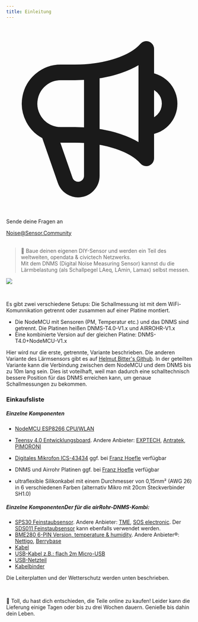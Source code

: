 ```yaml
---
title: Einleitung
---
```


  <div class="max-w-screen-xl mx-auto pt-5">
      <div class="p-2 rounded-lg bg-indigo-100 shadow-lg sm:p-3">
      <div class="flex items-center">
            <span class="p-2 rounded-lg bg-indigo-500">
              <svg class="h-8 w-8 text-white" fill="none" viewBox="0 0 24 24" stroke="currentColor">
                <path stroke-linecap="round" stroke-linejoin="round" stroke-width="2" d="M11 5.882V19.24a1.76 1.76 0 01-3.417.592l-2.147-6.15M18 13a3 3 0 100-6M5.436 13.683A4.001 4.001 0 017 6h1.832c4.1 0 7.625-1.234 9.168-3v14c-1.543-1.766-5.067-3-9.168-3H7a3.988 3.988 0 01-1.564-.317z" />
              </svg>
            </span>
        <div class="flex flex-wrap">
          <div class="flex-wrap flex">
            <p class="pt-1 text-indigo-700 font-medium">
                Sende deine Fragen an</p>
          <a href="mailto:Noise@Sensor.Community" class="ml-1 font-medium underline text-white hover:text-amber-600">
                  Noise@Sensor.Community</a>
          </div>
           </div>
      </div>
    </div>
  </div>

<br>

> 🚧 Baue deinen eigenen DIY-Sensor und werden ein Teil des weltweiten, opendata & civictech Netzwerks. <br> Mit dem DNMS (Digital Noise Measuring Sensor) kannst du die Lärmbelastung (als Schallpegel LAeq, LAmin, Lamax) selbst messen.

 <img src="../docs/dnms/dnms-noise-measuring-sensor-kit.jpg" style="display: block; margin: 1em 0" loading="lazy"/>

 <br>

Es gibt zwei verschiedene Setups:
Die Schallmessung ist mit dem WiFi-Komunnikation getrennt oder zusammen auf einer Platine montiert.
* Die NodeMCU mit Sensoren (PM, Temperatur etc.) und das DNMS sind getrennt. Die Platinen heißen DNMS-T4.0-V1.x und AIRROHR-V1.x
* Eine kombinierte Version auf der gleichen Platine: DNMS-T4.0+NodeMCU-V1.x

Hier wird nur die erste, getrennte, Variante beschrieben. Die anderen Variante des Lärmsensors gibt es auf [Helmut Bitter's Github](https://github.com/hbitter/DNMS/tree/master/Manual).
In der geteilten Variante kann die Verbindung zwischen dem NodeMCU und dem DNMS bis zu 10m lang sein. Dies ist voteilhaft, weil man dadurch eine schalltechnisch bessere Position für das DNMS erreichen kann, um genaue Schallmessungen zu bekommen.

### Einkaufsliste

##### Einzelne Komponenten
* [NodeMCU ESP8266 CPU/WLAN](https://www.aliexpress.com/wholesale?groupsort=1&SortType=price_asc&SearchText=nodemcu+v3+esp8266+ch340)
* [Teensy 4.0 Entwicklungsboard](https://www.pjrc.com/store/teensy40.html). Andere Anbieter: [EXPTECH](https://www.exp-tech.de/plattformen/teensy/9596/teensy-4.0-development-board), [Antratek](https://www.antratek.de/teensy-4-0), [PIMORONI](https://shop.pimoroni.com/products/teensy-4-0-development-board)
* [Digitales Mikrofon ICS-43434](https://www.tindie.com/products/onehorse/ics43434-i2s-digital-microphone/) ggf. bei [Franz Hoefle](mailto:franz.hoefle@buergerforum-gladbeck.de) verfügbar
* DNMS und Airrohr Platinen ggf. bei [Franz Hoefle](mailto:franz.hoefle@buergerforum-gladbeck.de) verfügbar

* ultraflexible Silikonkabel mit einem Durchmesser von 0,15mm² (AWG 26) in 6 verschiedenen Farben
  (alternativ Mikro mit 20cm Steckverbinder SH1.0)
  <br>


##### Einzelne KomponentenDer für die airRohr-DNMS-Kombi:
* [SPS30 Feinstaubsensor](https://www.sparkfun.com/products/15103). Andere Anbieter: [TME](https://www.tme.eu/de/details/sps30/gassensoren/sensirion/1-101638-10/?brutto=1), [SOS electronic](https://www.soselectronic.de/products/sensirion/sps30-2-304234). Der [SDS011 Feinstaubsensor](https://de.aliexpress.com/wholesale?catId=0&initiative_id=AS_20200813122806&SearchText=sds011) kann ebenfalls verwendet werden.
* [BME280 6-PIN Version, temperature & humidity](https://www.aliexpress.com/wholesale?catId=0&initiative_id=SB_20200308040440&SearchText=bme280+-5V+%2B3.3V). Andere Anbieter®: [Nettigo](https://nettigo.eu/products/module-pressure-humidity-and-temperature-sensor-bosch-bme280), [Berrybase](https://www.berrybase.de/sensoren-module/feuchtigkeit/gy-bme280-breakout-board-3in1-sensor-f-252-r-temperatur-luftfeuchtigkeit-und-luftdruck?c=92)
* [Kabel](http://www.aliexpress.com/wholesale?groupsort=1&SortType=price_asc&SearchText=Dupont+cable+20cm+female-female)
* [USB-Kabel z.B.: flach 2m Micro-USB](https://www.aliexpress.com/wholesale?catId=0&initiative_id=SB_20200308040708&SearchText=micro+usb+flat+cable+2m)
* [USB-Netzteil](https://www.aliexpress.com/wholesale?catId=0&initiative_id=SB_20200308040834&SearchText=single+micro+usb+eu+power+supply)
* [Kabelbinder](https://www.aliexpress.com/wholesale?catId=0&initiative_id=SB_20200308040852&SearchText=cable+straps)

Die Leiterplatten und der Wetterschutz werden unten beschrieben.

<br>

🙌 Toll, du hast dich entschieden, die Teile online zu kaufen! Leider kann die Lieferung einige Tagen oder bis zu drei Wochen dauern. Genieße bis dahin dein Leben.
